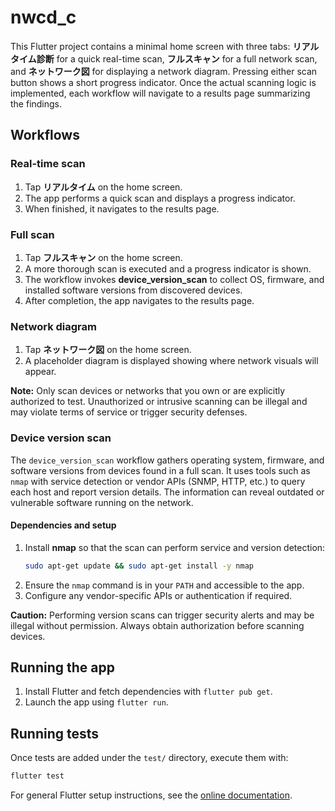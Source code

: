 # nwcd_c

This Flutter project contains a minimal home screen with three tabs:
**リアルタイム診断** for a quick real-time scan, **フルスキャン** for a full
network scan, and **ネットワーク図** for displaying a network diagram.
Pressing either scan button shows a short progress indicator. Once the
actual scanning logic is implemented, each workflow will navigate to a results
page summarizing the findings.

## Workflows

### Real-time scan
1. Tap **リアルタイム** on the home screen.
2. The app performs a quick scan and displays a progress indicator.
3. When finished, it navigates to the results page.

### Full scan
1. Tap **フルスキャン** on the home screen.
2. A more thorough scan is executed and a progress indicator is shown.
3. The workflow invokes **device_version_scan** to collect OS, firmware,
   and installed software versions from discovered devices.
4. After completion, the app navigates to the results page.

### Network diagram
1. Tap **ネットワーク図** on the home screen.
2. A placeholder diagram is displayed showing where network visuals will appear.

**Note:** Only scan devices or networks that you own or are explicitly
authorized to test. Unauthorized or intrusive scanning can be illegal and may
violate terms of service or trigger security defenses.

### Device version scan
The `device_version_scan` workflow gathers operating system, firmware, and
software versions from devices found in a full scan. It uses tools such as
`nmap` with service detection or vendor APIs (SNMP, HTTP, etc.) to query each
host and report version details. The information can reveal outdated or
vulnerable software running on the network.

#### Dependencies and setup
1. Install **nmap** so that the scan can perform service and version detection:
   ```bash
   sudo apt-get update && sudo apt-get install -y nmap
   ```
2. Ensure the `nmap` command is in your `PATH` and accessible to the app.
3. Configure any vendor-specific APIs or authentication if required.

**Caution:** Performing version scans can trigger security alerts and may be
illegal without permission. Always obtain authorization before scanning devices.

## Running the app
1. Install Flutter and fetch dependencies with `flutter pub get`.
2. Launch the app using `flutter run`.

## Running tests
Once tests are added under the `test/` directory, execute them with:

```bash
flutter test
```

For general Flutter setup instructions, see the [online documentation](https://docs.flutter.dev/).
